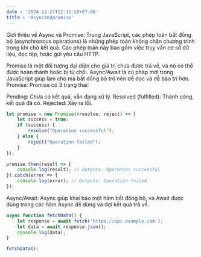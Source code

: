 ```yaml
---
date : '2024-12-27T12:31:50+07:00'
title : 'Asyncandpromise'
---
```


Giới thiệu về Async và Promise:
Trong JavaScript, các phép toán bất đồng bộ (asynchronous operations) là những phép toán không chặn chương trình trong khi chờ kết quả. Các phép toán này bao gồm việc truy vấn cơ sở dữ liệu, đọc tệp, hoặc gửi yêu cầu HTTP.

Promise là một đối tượng đại diện cho giá trị chưa được trả về, và nó có thể được hoàn thành hoặc bị từ chối.
Async/Await là cú pháp mới trong JavaScript giúp làm cho mã bất đồng bộ trở nên dễ đọc và dễ bảo trì hơn.
Promise:
Promise có 3 trạng thái:

Pending: Chưa có kết quả, vẫn đang xử lý.
Resolved (fulfilled): Thành công, kết quả đã có.
Rejected: Xảy ra lỗi.
```javascript
let promise = new Promise((resolve, reject) => {
    let success = true;
    if (success) {
        resolve("Operation successful");
    } else {
        reject("Operation failed");
    }
});

promise.then(result => {
    console.log(result); // Outputs: Operation successful
}).catch(error => {
    console.log(error); // Outputs: Operation failed
});
```
Async/Await:
Async giúp khai báo một hàm bất đồng bộ, và Await được dùng trong các hàm Async để dừng và đợi kết quả trả về.

```javascript
async function fetchData() {
    let response = await fetch('https://api.example.com');
    let data = await response.json();
    console.log(data);
}

fetchData();
```